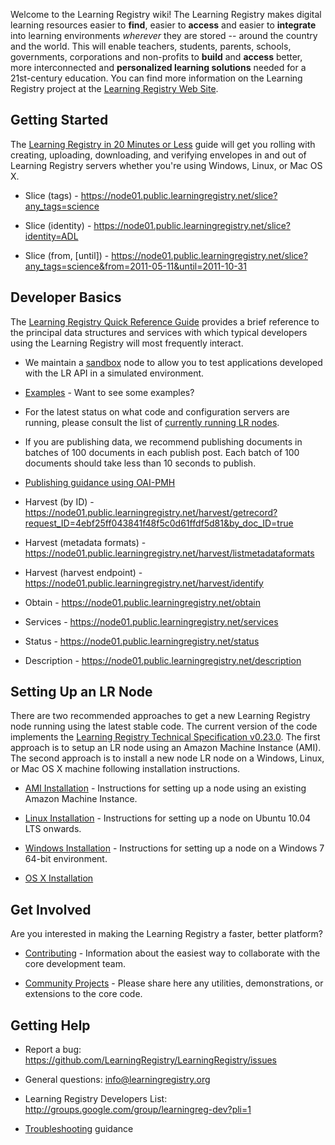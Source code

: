 Welcome to the Learning Registry wiki! The Learning Registry makes digital learning resources easier to **find**, easier to **access** and easier to **integrate** into learning environments _wherever_ they are stored -- around the country and the world. This will enable teachers, students, parents, schools, governments, corporations and non-profits to **build** and **access** better, more interconnected and **personalized learning solutions** needed for a 21st-century education. You can find more information on the Learning Registry project at the [Learning Registry Web Site](http://learningregistry.org).

## Getting Started

The [Learning Registry in 20 Minutes or Less](https://docs.google.com/document/d/12nvvm5ClvLxSWptlo52rTwIDvobiFylYhWLVPbVcesU/edit?hl=en_US) guide will get you rolling with creating, uploading, downloading, and verifying envelopes in and out of Learning Registry servers whether you're using Windows, Linux, or Mac OS X.

* Slice (tags) - https://node01.public.learningregistry.net/slice?any_tags=science

* Slice (identity) - https://node01.public.learningregistry.net/slice?identity=ADL

* Slice (from, [until]) - https://node01.public.learningregistry.net/slice?any_tags=science&from=2011-05-11&until=2011-10-31

## Developer Basics

The [Learning Registry Quick Reference Guide](https://docs.google.com/document/d/1Bq_69wnnQJ56O6jyLK2C_fcp-Ovb7MYxXUXD0Rl1Mag/edit?authkey=CK7k5r8F&hl=en_US&authkey=CK7k5r8F) provides a brief reference to the principal data structures and services with which typical developers using the Learning Registry will most frequently interact.

* We maintain a [sandbox](http://sandbox.learningregistry.org) node to allow you to test applications developed with the LR API in a simulated environment.

* [Examples](https://github.com/LearningRegistry/LearningRegistry/wiki/nodes) - Want to see some examples?

* For the latest status on what code and configuration servers are running, please consult the list of [currently running LR nodes](https://github.com/LearningRegistry/LearningRegistry/wiki/nodes).

* If you are publishing data, we recommend publishing documents in batches of 100 documents in each publish post.  Each batch of 100 documents should take less than 10 seconds to publish.

* [Publishing guidance using OAI-PMH](http://goo.gl/yOihy)

* Harvest (by ID) - https://node01.public.learningregistry.net/harvest/getrecord?request_ID=4ebf25ff043841f48f5c0d61ffdf5d81&by_doc_ID=true

* Harvest (metadata formats) - https://node01.public.learningregistry.net/harvest/listmetadataformats

* Harvest (harvest endpoint) - https://node01.public.learningregistry.net/harvest/identify

* Obtain - https://node01.public.learningregistry.net/obtain

* Services - https://node01.public.learningregistry.net/services

* Status - https://node01.public.learningregistry.net/status

* Description - https://node01.public.learningregistry.net/description


## Setting Up an LR Node

There are two recommended approaches to get a new Learning Registry node running using the latest stable code.  The current version of the code implements the [Learning Registry Technical Specification v0.23.0](https://docs.google.com/document/d/1fRbDpM0BKvNc4WzDzX0pNUpfPtFAsKpKGnOyRhRok-8/edit?hl=en_US).  The first approach is to setup an LR node using an Amazon Machine Instance (AMI).  The second approach is to install a new node LR node on a Windows, Linux, or Mac OS X machine following installation instructions.

* [AMI Installation](http://goo.gl/fhdg3) - Instructions for setting up a node using an existing Amazon Machine Instance.  

* [Linux Installation](https://github.com/LearningRegistry/LearningRegistry/wiki/Proposed-Readme) - Instructions for setting up a node on Ubuntu 10.04 LTS onwards.

* [Windows Installation](https://github.com/LearningRegistry/LearningRegistry/wiki/Windows-Installation-Guide) - Instructions for setting up a node on a Windows 7 64-bit environment.

* [OS X Installation](https://github.com/LearningRegistry/LearningRegistry/wiki/Proposed-OS-X-Installation-Instructions)

## Get Involved

Are you interested in making the Learning Registry a faster, better platform? 

* [Contributing](Contributing) - Information about the easiest way to collaborate with the core development team.

* [Community Projects](https://github.com/LearningRegistry/LearningRegistry/wiki/Community-Projects) - Please share here any utilities, demonstrations, or extensions to the core code.

## Getting Help

* Report a bug: https://github.com/LearningRegistry/LearningRegistry/issues

* General questions: info@learningregistry.org

* Learning Registry Developers List: http://groups.google.com/group/learningreg-dev?pli=1

* [Troubleshooting](https://github.com/LearningRegistry/LearningRegistry/wiki/Troubleshooting) guidance



